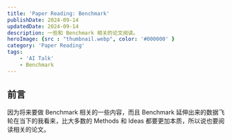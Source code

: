 ```yaml
---
title: 'Paper Reading: Benchmark'
publishDate: 2024-09-14
updatedDate: 2024-09-14
description: 一些和 Benchmark 相关的论文阅读。
heroImage: {src : "thumbnail.webp", color: '#000000' }
category: 'Paper Reading'
tags:
    - 'AI Talk'
    - Benchmark
---
```


## 前言

因为将来要做 Benchmark 相关的一些内容，而且 Benchmark 延伸出来的数据飞轮在当下的我看来，比大多数的 Methods 和 Ideas 都要更加本质，所以说也要阅读相关的论文。